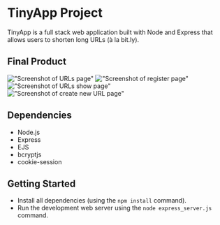 # TinyApp Project

TinyApp is a full stack web application built with Node and Express that allows users to shorten long URLs (à la bit.ly).

## Final Product

!["Screenshot of URLs page"](https://github.com/woodenonesie/tinyapp/blob/main/docs/urls_page.jpg?raw=true)
!["Screenshot of register page"](https://github.com/woodenonesie/tinyapp/blob/main/docs/register_page.jpg?raw=true)
!["Screenshot of URLs show page"](https://github.com/woodenonesie/tinyapp/blob/main/docs/urls_show_page.jpg?raw=true)
!["Screenshot of create new URL page"](https://github.com/woodenonesie/tinyapp/blob/main/docs/create_new_URL.jpg?raw=true)

## Dependencies

- Node.js
- Express
- EJS
- bcryptjs
- cookie-session

## Getting Started

- Install all dependencies (using the `npm install` command).
- Run the development web server using the `node express_server.js` command.
